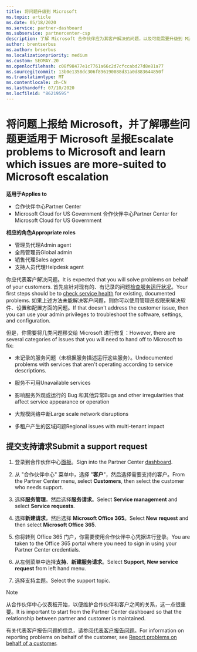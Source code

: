 ```yaml
---
title: 将问题升级到 Microsoft
ms.topic: article
ms.date: 05/18/2020
ms.service: partner-dashboard
ms.subservice: partnercenter-csp
description: 了解 Microsoft 合作伙伴应为其客户解决的问题，以及可能需要升级到 Microsoft 的问题。
author: brentserbus
ms.author: brserbus
ms.localizationpriority: medium
ms.custom: SEOMAY.20
ms.openlocfilehash: c08f98477e1c7761a66c2d7cfccabd27d8e81a77
ms.sourcegitcommit: 13b0e1358dc306f896190088d31a0d883644850f
ms.translationtype: MT
ms.contentlocale: zh-CN
ms.lasthandoff: 07/10/2020
ms.locfileid: "86219595"
---
```

# <a name="escalate-problems-to-microsoft-and-learn-which-issues-are-more-suited-to-microsoft-escalation"></a><span data-ttu-id="d65a7-103">将问题上报给 Microsoft，并了解哪些问题更适用于 Microsoft 呈报</span><span class="sxs-lookup"><span data-stu-id="d65a7-103">Escalate problems to Microsoft and learn which issues are more-suited to Microsoft escalation</span></span>  

<span data-ttu-id="d65a7-104">**适用于**</span><span class="sxs-lookup"><span data-stu-id="d65a7-104">**Applies to**</span></span>

- <span data-ttu-id="d65a7-105">合作伙伴中心</span><span class="sxs-lookup"><span data-stu-id="d65a7-105">Partner Center</span></span>
- <span data-ttu-id="d65a7-106">Microsoft Cloud for US Government 合作伙伴中心</span><span class="sxs-lookup"><span data-stu-id="d65a7-106">Partner Center for Microsoft Cloud for US Government</span></span>

<span data-ttu-id="d65a7-107">**相应的角色**</span><span class="sxs-lookup"><span data-stu-id="d65a7-107">**Appropriate roles**</span></span>

- <span data-ttu-id="d65a7-108">管理员代理</span><span class="sxs-lookup"><span data-stu-id="d65a7-108">Admin agent</span></span>
- <span data-ttu-id="d65a7-109">全局管理员</span><span class="sxs-lookup"><span data-stu-id="d65a7-109">Global admin</span></span>
- <span data-ttu-id="d65a7-110">销售代理</span><span class="sxs-lookup"><span data-stu-id="d65a7-110">Sales agent</span></span>
- <span data-ttu-id="d65a7-111">支持人员代理</span><span class="sxs-lookup"><span data-stu-id="d65a7-111">Helpdesk agent</span></span>

<span data-ttu-id="d65a7-112">你应代表客户解决问题。</span><span class="sxs-lookup"><span data-stu-id="d65a7-112">It is expected that you will solve problems on behalf of your customers.</span></span> <span data-ttu-id="d65a7-113">首先应针对现有的、有记录的问题[检查服务运行状况](check-service-health.md)。</span><span class="sxs-lookup"><span data-stu-id="d65a7-113">Your first steps should be to [check service health](check-service-health.md) for existing, documented problems.</span></span> <span data-ttu-id="d65a7-114">如果上述方法未能解决客户问题，则你可以使用管理员权限来解决软件、设置和配置方面的问题。</span><span class="sxs-lookup"><span data-stu-id="d65a7-114">If that doesn't address the customer issue, then you can use your admin privileges to troubleshoot the software, settings, and configuration.</span></span>

<span data-ttu-id="d65a7-115">但是，你需要将几类问题移交给 Microsoft 进行修复：</span><span class="sxs-lookup"><span data-stu-id="d65a7-115">However, there are several categories of issues that you will need to hand off to Microsoft to fix:</span></span>

- <span data-ttu-id="d65a7-116">未记录的服务问题（未根据服务描述运行这些服务）。</span><span class="sxs-lookup"><span data-stu-id="d65a7-116">Undocumented problems with services that aren't operating according to service descriptions.</span></span>

- <span data-ttu-id="d65a7-117">服务不可用</span><span class="sxs-lookup"><span data-stu-id="d65a7-117">Unavailable services</span></span>

- <span data-ttu-id="d65a7-118">影响服务外观或运行的 Bug 和其他异常</span><span class="sxs-lookup"><span data-stu-id="d65a7-118">Bugs and other irregularities that affect service appearance or operation</span></span>

- <span data-ttu-id="d65a7-119">大规模网络中断</span><span class="sxs-lookup"><span data-stu-id="d65a7-119">Large scale network disruptions</span></span>

- <span data-ttu-id="d65a7-120">多租户产生的区域问题</span><span class="sxs-lookup"><span data-stu-id="d65a7-120">Regional issues with multi-tenant impact</span></span>

## <a name="submit-a-support-request"></a><span data-ttu-id="d65a7-121">提交支持请求</span><span class="sxs-lookup"><span data-stu-id="d65a7-121">Submit a support request</span></span>

1. <span data-ttu-id="d65a7-122">登录到合作伙伴中心[面板](https://partner.microsoft.com/dashboard)。</span><span class="sxs-lookup"><span data-stu-id="d65a7-122">Sign into the Partner Center [dashboard](https://partner.microsoft.com/dashboard).</span></span>

2. <span data-ttu-id="d65a7-123">从 "合作伙伴中心" 菜单中，选择 "**客户**"，然后选择需要支持的客户。</span><span class="sxs-lookup"><span data-stu-id="d65a7-123">From the Partner Center menu, select **Customers**, then select the customer who needs support.</span></span>

3. <span data-ttu-id="d65a7-124">选择**服务管理**，然后选择**服务请求**。</span><span class="sxs-lookup"><span data-stu-id="d65a7-124">Select **Service management** and select **Service requests**.</span></span>

4. <span data-ttu-id="d65a7-125">选择**新建请求**，然后选择 **Microsoft Office 365**。</span><span class="sxs-lookup"><span data-stu-id="d65a7-125">Select **New request** and then select **Microsoft Office 365**.</span></span>

5. <span data-ttu-id="d65a7-126">你将转到 Office 365 门户，你需要使用合作伙伴中心凭据进行登录。</span><span class="sxs-lookup"><span data-stu-id="d65a7-126">You are taken to the Office 365 portal where you need to sign in using your Partner Center credentials.</span></span>

6. <span data-ttu-id="d65a7-127">从左侧菜单中选择**支持**、**新建服务请求**。</span><span class="sxs-lookup"><span data-stu-id="d65a7-127">Select **Support**, **New service request** from left hand menu.</span></span>

7. <span data-ttu-id="d65a7-128">选择支持主题。</span><span class="sxs-lookup"><span data-stu-id="d65a7-128">Select the support topic.</span></span>

>[!NOTE]
><span data-ttu-id="d65a7-129">从合作伙伴中心仪表板开始，以便维护合作伙伴和客户之间的关系，这一点很重要。</span><span class="sxs-lookup"><span data-stu-id="d65a7-129">It is important to start from the Partner Center dashboard so that the relationship between partner and customer is maintained.</span></span> 


<span data-ttu-id="d65a7-130">有关代表客户报告问题的信息，请参阅[代表客户报告问题](report-problems-on-behalf-of-a-customer.md)。</span><span class="sxs-lookup"><span data-stu-id="d65a7-130">For information on reporting problems on behalf of the customer, see [Report problems on behalf of a customer](report-problems-on-behalf-of-a-customer.md).</span></span>

 

 



